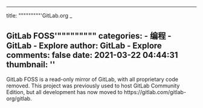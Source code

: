 
---
title: """""""""'GitLab.org
_

GitLab FOSS'"""""""""
categories: 
    - 编程
    - GitLab - Explore
author: GitLab - Explore
comments: false
date: 2021-03-22 04:44:31
thumbnail: ''
---

<div>   
GitLab FOSS is a read-only mirror of GitLab, with all proprietary code removed. This project was previously used to host GitLab Community Edition, but all development has now moved to https://gitlab.com/gitlab-org/gitlab.
  
</div>
            